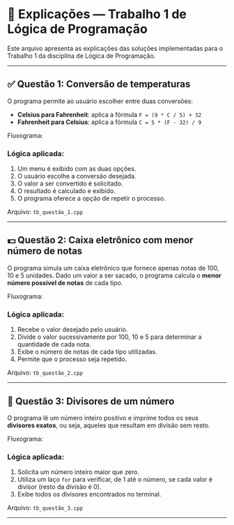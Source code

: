 # 🧠 Explicações — Trabalho 1 de Lógica de Programação

Este arquivo apresenta as explicações das soluções implementadas para o Trabalho 1 da disciplina de Lógica de Programação.

---

## ✅ Questão 1: Conversão de temperaturas

O programa permite ao usuário escolher entre duas conversões:

- **Celsius para Fahrenheit**: aplica a fórmula `F = (9 * C / 5) + 32`
- **Fahrenheit para Celsius**: aplica a fórmula `C = 5 * (F - 32) / 9`

Fluxograma: 

### Lógica aplicada:
1. Um menu é exibido com as duas opções.
2. O usuário escolhe a conversão desejada.
3. O valor a ser convertido é solicitado.
4. O resultado é calculado e exibido.
5. O programa oferece a opção de repetir o processo.

Arquivo: `tb_questão_1.cpp`

---

## 💵 Questão 2: Caixa eletrônico com menor número de notas

O programa simula um caixa eletrônico que fornece apenas notas de 100, 10 e 5 unidades. Dado um valor a ser sacado, o programa calcula o **menor número possível de notas** de cada tipo.

Fluxograma:

### Lógica aplicada:
1. Recebe o valor desejado pelo usuário.
2. Divide o valor sucessivamente por 100, 10 e 5 para determinar a quantidade de cada nota.
3. Exibe o número de notas de cada tipo utilizadas.
4. Permite que o processo seja repetido.

Arquivo: `tb_questão_2.cpp`

---

## 🔢 Questão 3: Divisores de um número

O programa lê um número inteiro positivo e imprime todos os seus **divisores exatos**, ou seja, aqueles que resultam em divisão sem resto.

Fluxograma: 

### Lógica aplicada:
1. Solicita um número inteiro maior que zero.
2. Utiliza um laço `for` para verificar, de 1 até o número, se cada valor é divisor (resto da divisão é 0).
3. Exibe todos os divisores encontrados no terminal.

Arquivo: `tb_questão_3.cpp`

---

